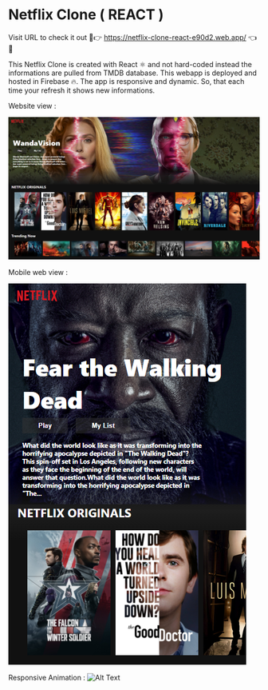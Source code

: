 # Netflix Clone ( REACT )

Visit URL to check it out 🌟👉 https://netflix-clone-react-e90d2.web.app/ 👈🌟 

This Netflix Clone is created with React ⚛️ and not hard-coded instead the informations are pulled from TMDB database. This webapp is deployed and hosted in Firebase 🔥.
The app is responsive and dynamic. So, that each time your refresh it shows new informations.

Website view :

![alt text](https://github.com/saikrishnadas/Netflix-Clone-React/blob/main/Screenshot-webview.png)


Mobile web view :

![alt text](https://github.com/saikrishnadas/Netflix-Clone-React/blob/main/Screenshot-mobileview.png)


Responsive Animation :
![Alt Text](https://github.com/saikrishnadas/Netflix-Clone-React/blob/main/screenshot.gif)
